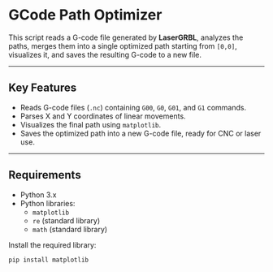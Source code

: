 # GCode Path Optimizer

This script reads a G-code file generated by **LaserGRBL**, analyzes the paths, merges them into a single optimized path starting from `[0,0]`, visualizes it, and saves the resulting G-code to a new file.

---

## Key Features

- Reads G-code files (`.nc`) containing `G00`, `G0`, `G01`, and `G1` commands.
- Parses X and Y coordinates of linear movements.
- Visualizes the final path using `matplotlib`.
- Saves the optimized path into a new G-code file, ready for CNC or laser use.

---

## Requirements

- Python 3.x
- Python libraries:
  - `matplotlib`
  - `re` (standard library)
  - `math` (standard library)

Install the required library:

```bash
pip install matplotlib






